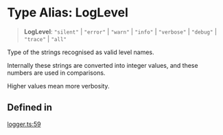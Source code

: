 # Type Alias: LogLevel

> **LogLevel**: `"silent"` \| `"error"` \| `"warn"` \| `"info"` \| `"verbose"` \| `"debug"` \| `"trace"` \| `"all"`

Type of the strings recognised as valid level names.

Internally these strings are converted into integer values,
and these numbers are used in comparisons.

Higher values mean more verbosity.

## Defined in

[logger.ts:59](https://github.com/xpack/logger-ts/blob/36710e82aebcbf11da34c40c8eb2fc19625709a0/src/lib/logger.ts#L59)
